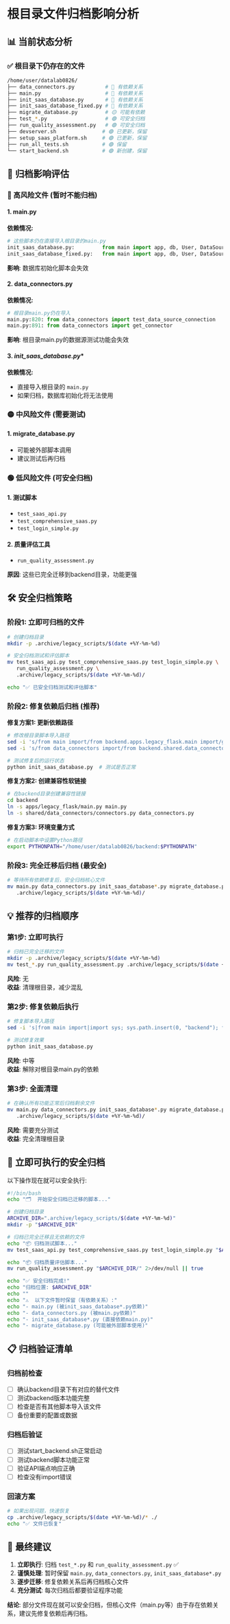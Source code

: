 # 根目录文件归档影响分析

## 📊 **当前状态分析**

### ✅ **根目录下仍存在的文件**
```bash
/home/user/datalab0826/
├── data_connectors.py          # 🔴 有依赖关系
├── main.py                     # 🔴 有依赖关系  
├── init_saas_database.py       # 🔴 有依赖关系
├── init_saas_database_fixed.py # 🔴 有依赖关系
├── migrate_database.py         # 🟡 可能有依赖
├── test_*.py                   # 🟢 可安全归档
├── run_quality_assessment.py   # 🟢 可安全归档
├── devserver.sh               # 🟢 已更新，保留
├── setup_saas_platform.sh     # 🟢 已更新，保留
├── run_all_tests.sh           # 🟢 保留
└── start_backend.sh           # 🟢 新创建，保留
```

## 🚨 **归档影响评估**

### **🔴 高风险文件 (暂时不能归档)**

#### 1. **main.py**
**依赖情况:**
```python
# 这些脚本仍在直接导入根目录的main.py
init_saas_database.py:         from main import app, db, User, DataSource...
init_saas_database_fixed.py:   from main import app, db, User, DataSource...
```
**影响**: 数据库初始化脚本会失效

#### 2. **data_connectors.py**  
**依赖情况:**
```python
# 根目录main.py仍在导入
main.py:820: from data_connectors import test_data_source_connection
main.py:891: from data_connectors import get_connector
```
**影响**: 根目录main.py的数据源测试功能会失效

#### 3. **init_saas_database*.py**
**依赖情况:**
- 直接导入根目录的 `main.py`
- 如果归档，数据库初始化将无法使用

### **🟡 中风险文件 (需要测试)**

#### 1. **migrate_database.py**
- 可能被外部脚本调用
- 建议测试后再归档

### **🟢 低风险文件 (可安全归档)**

#### 1. **测试脚本**
- `test_saas_api.py` 
- `test_comprehensive_saas.py`
- `test_login_simple.py`

#### 2. **质量评估工具**
- `run_quality_assessment.py`

**原因**: 这些已完全迁移到backend目录，功能更强

## 🛠️ **安全归档策略**

### **阶段1: 立即可归档的文件**
```bash
# 创建归档目录
mkdir -p .archive/legacy_scripts/$(date +%Y-%m-%d)

# 安全归档测试和评估脚本
mv test_saas_api.py test_comprehensive_saas.py test_login_simple.py \
   run_quality_assessment.py \
   .archive/legacy_scripts/$(date +%Y-%m-%d)/

echo "✅ 已安全归档测试和评估脚本"
```

### **阶段2: 修复依赖后归档 (推荐)**

**修复方案1: 更新依赖路径**
```bash
# 修改根目录脚本导入路径
sed -i 's/from main import/from backend.apps.legacy_flask.main import/g' init_saas_database*.py
sed -i 's/from data_connectors import/from backend.shared.data_connectors import/g' main.py

# 测试修复后的运行状态
python init_saas_database.py  # 测试是否正常
```

**修复方案2: 创建兼容性软链接**
```bash
# 在backend目录创建兼容性链接
cd backend
ln -s apps/legacy_flask/main.py main.py 
ln -s shared/data_connectors/connectors.py data_connectors.py
```

**修复方案3: 环境变量方式**
```bash
# 在启动脚本中设置Python路径
export PYTHONPATH="/home/user/datalab0826/backend:$PYTHONPATH"
```

### **阶段3: 完全迁移后归档 (最安全)**
```bash
# 等待所有依赖修复后，安全归档核心文件
mv main.py data_connectors.py init_saas_database*.py migrate_database.py \
   .archive/legacy_scripts/$(date +%Y-%m-%d)/
```

## 💡 **推荐的归档顺序**

### **第1步: 立即可执行**
```bash
# 归档已完全迁移的文件
mkdir -p .archive/legacy_scripts/$(date +%Y-%m-%d)
mv test_*.py run_quality_assessment.py .archive/legacy_scripts/$(date +%Y-%m-%d)/
```
**风险**: 无  
**收益**: 清理根目录，减少混乱

### **第2步: 修复依赖后执行**
```bash
# 修复脚本导入路径
sed -i 's|from main import|import sys; sys.path.insert(0, "backend"); from apps.legacy_flask.main import|g' init_saas_database*.py

# 测试修复效果
python init_saas_database.py
```
**风险**: 中等  
**收益**: 解除对根目录main.py的依赖

### **第3步: 全面清理**
```bash
# 在确认所有功能正常后归档剩余文件
mv main.py data_connectors.py init_saas_database*.py migrate_database.py \
   .archive/legacy_scripts/$(date +%Y-%m-%d)/
```
**风险**: 需要充分测试  
**收益**: 完全清理根目录

## 🔧 **立即可执行的安全归档**

以下操作现在就可以安全执行:

```bash
#!/bin/bash
echo "🗂️  开始安全归档已迁移的脚本..."

# 创建归档目录
ARCHIVE_DIR=".archive/legacy_scripts/$(date +%Y-%m-%d)"
mkdir -p "$ARCHIVE_DIR"

# 归档已完全迁移且无依赖的文件
echo "📦 归档测试脚本..."
mv test_saas_api.py test_comprehensive_saas.py test_login_simple.py "$ARCHIVE_DIR/" 2>/dev/null || true

echo "📦 归档质量评估脚本..."
mv run_quality_assessment.py "$ARCHIVE_DIR/" 2>/dev/null || true

echo "✅ 安全归档完成!"
echo "归档位置: $ARCHIVE_DIR"
echo ""
echo "⚠️  以下文件暂时保留（有依赖关系）:"
echo "- main.py (被init_saas_database*.py依赖)"
echo "- data_connectors.py (被main.py依赖)"
echo "- init_saas_database*.py (直接依赖main.py)"
echo "- migrate_database.py (可能被外部脚本使用)"
```

## 📋 **归档验证清单**

### **归档前检查**
- [ ] 确认backend目录下有对应的替代文件
- [ ] 测试backend版本功能完整
- [ ] 检查是否有其他脚本导入该文件
- [ ] 备份重要的配置或数据

### **归档后验证**
- [ ] 测试start_backend.sh正常启动
- [ ] 测试backend脚本功能正常
- [ ] 验证API端点响应正确
- [ ] 检查没有import错误

### **回滚方案**
```bash
# 如果出现问题，快速恢复
cp .archive/legacy_scripts/$(date +%Y-%m-%d)/* ./
echo "✅ 文件已恢复"
```

## 🎯 **最终建议**

1. **立即执行**: 归档 `test_*.py` 和 `run_quality_assessment.py` ✅
2. **谨慎处理**: 暂时保留 `main.py`, `data_connectors.py`, `init_saas_database*.py`
3. **逐步迁移**: 修复依赖关系后再归档核心文件
4. **充分测试**: 每次归档后都要验证程序功能

**结论**: 部分文件现在就可以安全归档，但核心文件（main.py等）由于存在依赖关系，建议先修复依赖后再归档。